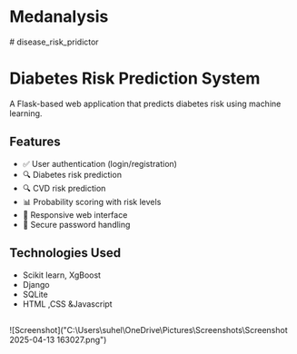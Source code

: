 # Medanalysis
﻿# disease_risk_pridictor

# Diabetes Risk Prediction System
A Flask-based web application that predicts diabetes risk using machine learning.

## Features
- ✅ User authentication (login/registration)
- 🔍 Diabetes risk prediction
-  🔍 CVD risk prediction
- 📊 Probability scoring with risk levels
- 📱 Responsive web interface
- 🔐 Secure password handling

## Technologies Used
- Scikit learn, XgBoost
 - Django
  - SQLite
  - HTML ,CSS &Javascript

## 
![Screenshot]("C:\Users\suhel\OneDrive\Pictures\Screenshots\Screenshot 2025-04-13 163027.png")
 


